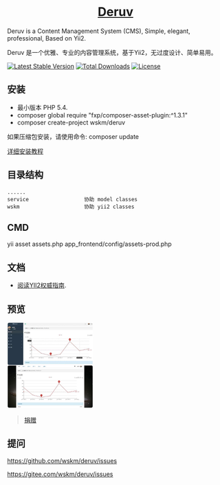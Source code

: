 <h1 align="center">
    <a href="https://github.com/wskm/deruv" target="_blank">
        Deruv
    </a>
</h1>

Deruv is a Content Management System (CMS), Simple, elegant, professional, Based on Yii2.

Deruv 是一个优雅、专业的内容管理系统，基于Yii2，无过度设计、简单易用。

[![Latest Stable Version](https://poser.pugx.org/wskm/deruv/v/stable)](https://packagist.org/packages/wskm/deruv)
[![Total Downloads](https://poser.pugx.org/wskm/deruv/downloads)](https://packagist.org/packages/wskm/deruv)
[![License](https://poser.pugx.org/wskm/deruv/license)](https://packagist.org/packages/wskm/deruv)

安装
------------
- 最小版本 PHP 5.4.
- composer global require "fxp/composer-asset-plugin:^1.3.1"
- composer create-project wskm/deruv

如果压缩包安装，请使用命令: composer update

[详细安装教程](https://github.com/wskm/deruv-doc/blob/master/zh-CN/install.md)

目录结构
-------------------

```
......
service                  协助 model classes
wskm                     协助 yii2 classes
```

CMD
-------------

yii asset assets.php app_frontend/config/assets-prod.php

文档
-------------

- [阅读YII2权威指南](http://www.yiiframework.com/doc-2.0/guide-start-installation.html).

预览
-------

<img src="https://raw.githubusercontent.com/wskm/deruv-doc/master/static/imgs/deruv.png" height="200" />

> [捐赠](https://github.com/wskm/deruv-doc/blob/master/zh-CN/donate.md)

提问
-------------

https://github.com/wskm/deruv/issues

https://gitee.com/wskm/deruv/issues
